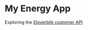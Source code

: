 # My Energy App

Exploring the [Eloverblik customer API](https://api.eloverblik.dk/customerapi/index.html)
